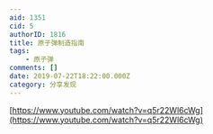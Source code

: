 ```yaml
---
aid: 1351
cid: 5
authorID: 1816
title: 原子弹制造指南
tags:
    - 原子弹
comments: []
date: 2019-07-22T18:22:00.000Z
category: 分享发现
---
```


[https://www.youtube.com/watch?v=q5r22Wl6cWg](https://www.youtube.com/watch?v=q5r22Wl6cWg)
